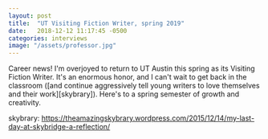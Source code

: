 ```yaml
---
layout: post
title:  "UT Visiting Fiction Writer, spring 2019"
date:   2018-12-12 11:17:45 -0500
categories: interviews
image: "/assets/professor.jpg"
---
```


Career news! I'm overjoyed to return to UT Austin this spring as its Visiting Fiction Writer. It's an enormous honor, and I can't wait to get back in the classroom ([and continue aggressively tell young writers to love themselves and their work][skybrary]). Here's to a spring semester of growth and creativity.

skybrary: https://theamazingskybrary.wordpress.com/2015/12/14/my-last-day-at-skybridge-a-reflection/


